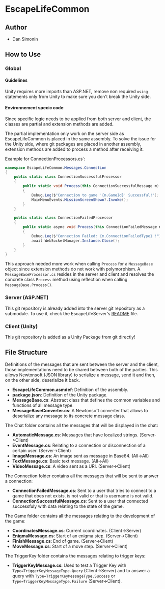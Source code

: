 # EscapeLifeCommon

## Author

- Dan Simonin

## How to Use

### Global

#### Guidelines

Unity requires more imports than ASP.NET, remove non required `using` statements only from Unity to make sure you don't break the Unity side.

#### Environnement specic code

Since specific logic needs to be applied from both server and client, the classes are partial and extension methods are added.

The partial implementation only work on the server side as EscapeLifeCommon is placed in the same assembly.
To solve the issue for the Unity side, where git packages are placed in another assembly, extension methods are added to process a method after receiving it.

Example for ConnectionProcessors.cs`:

```csharp
namespace EscapeLifeCommon.Messages.Connection
{
    public static class ConnectionSuccessfulProcessor
    {
        public static void Process(this ConnectionSuccessfulMessage m)
        {
            Debug.Log($"Connection to game '{m.GameId}' Successful!");
            MainMenuEvents.MissionScreenShown?.Invoke();
        }
    }

    public static class ConnectionFailedProcessor
    {
        public static async void Process(this ConnectionFailedMessage m)
        {
            Debug.Log($"Connection Failed: {m.ConnectionFailedType} !");
            await WebSocketManager.Instance.Close();
        }
    }
}
```

This approach needed more work when calling `Process` for a `MessageBase` object since extension methods do not work with polymorphism.
A `MessageBaseProcessor.cs` resides in the server and client and resolves the concrete class `Process` method using reflection when calling `MessageBase.Process()`.

### Server (ASP.NET)

This git repository is already added into the server git repository as a submodule.
To use it, check the EscapeLifeServer's [README](https://github.com/MikleRe/EscapeLifeServer/blob/main/README.md) file.

### Client (Unity)

This git repository is added as a Unity Package from git directly!

## File Structure

Definitions of the messages that are sent between the server and the client, those implementations need to be shared between both of the parties. 
This allows Newtonsoft (JSON library) to serialize a message, send it and then, on the other side, deserialize it back.

- **EscapeLifeCommon.asmdef**: Definition of the assembly.
- **package.json**: Definition of the Unity package.
- **MessageBase.cs**: Abstract class that defines the common variables and functions of all message type.
- **MessageBaseConverter.cs**: A Newtonsoft converter that allows to deserialize any message to its concrete message class.

The Chat folder contains all the messages that will be displayed in the chat:
 - **AutomaticMessage.cs**: Messages that have localized strings. (Server->Client)
 - **EventMessage.cs**: Relating to a connection or disconnection of a certain user. (Server->Client)
 - **ImageMessage.cs**: An image sent as message in Base64. (All->All)
 - **TextMessage.cs**: Basic text message. (All->All)
 - **VideoMessage.cs**: A video sent as a URI. (Server->Client)

The Connection folder contains all the messages that will be sent to answer a connection:
 - **ConnectionFailedMessage.cs**: Sent to a user that tries to connect to a game that does not exists, is not valid or that is username is not valid. 
 - **ConnectionSuccessfulMessage.cs**: Sent to a user that connected successfuly with data relating to the state of the game.

The Game folder contains all the messages relating to the development of the game:
 - **CoordinatesMessage.cs**: Current coordinates. (Client->Server)
 - **EnigmaMessage.cs**: Start of an enigma step. (Server->Client)
 - **FinishMessage.cs**: End of game. (Server->Client)
 - **MoveMessage.cs**: Start of a move step. (Server->Client)

The TriggerKey folder contains the messages relating to trigger keys:
 - **TriggerKeyMessage.cs**: Used to test a Trigger Key with ``Type=TriggerKeyMessageType.Query`` (Client->Server) and to answer a query with ``Type=TriggerKeyMessageType.Success`` or ``Type=TriggerKeyMessageType.Failure`` (Server->Client).  
